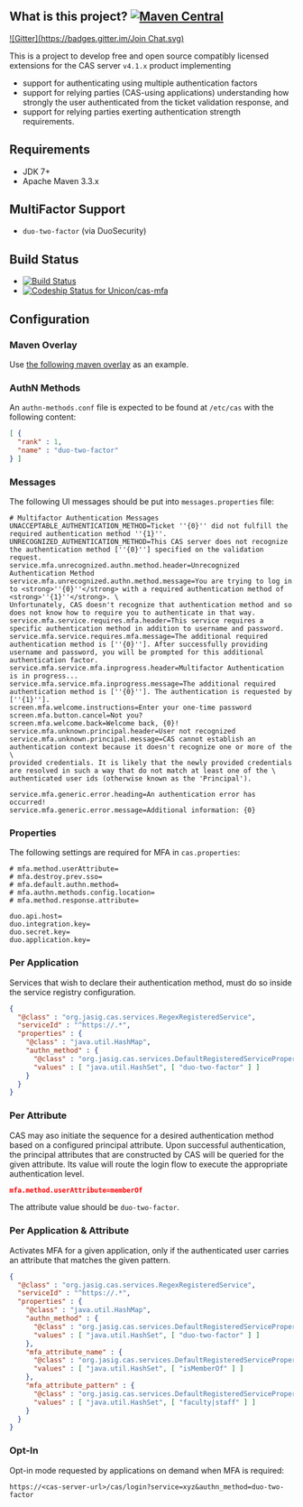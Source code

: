 ## What is this project?  [![Maven Central](https://maven-badges.herokuapp.com/maven-central/net.unicon/cas-mfa/badge.svg?style=flat)](https://maven-badges.herokuapp.com/maven-central/net.unicon/cas-mfa)

[![Gitter](https://badges.gitter.im/Join Chat.svg)](https://gitter.im/Unicon/cas-mfa?utm_source=badge&utm_medium=badge&utm_campaign=pr-badge&utm_content=badge)

This is a project to develop free and open source compatibly licensed extensions for the CAS server `v4.1.x` product implementing

* support for authenticating using multiple authentication factors
* support for relying parties (CAS-using applications) understanding how strongly the user authenticated from the 
ticket validation response, and
* support for relying parties exerting authentication strength requirements.

## Requirements
* JDK 7+
* Apache Maven 3.3.x

## MultiFactor Support
* `duo-two-factor` (via DuoSecurity)

## Build Status
* [![Build Status](https://secure.travis-ci.org/Unicon/cas-mfa.png)](http://travis-ci.org/Unicon/cas-mfa)
* [ ![Codeship Status for Unicon/cas-mfa](https://www.codeship.io/projects/0bbd72d0-b74c-0130-d193-1eff452fc99e/status?branch=master)](https://www.codeship.io/projects/4315)


## Configuration

### Maven Overlay
Use [the following maven overlay](https://github.com/Unicon/cas-mfa/blob/master/cas-mfa-overlay/pom.xml) as an example.

### AuthN Methods
An `authn-methods.conf` file is expected to be found at `/etc/cas` with the following content:

```json
[ {
  "rank" : 1,
  "name" : "duo-two-factor"
} ]

```

### Messages
The following UI messages should be put into `messages.properties` file:

```properties
# Multifactor Authentication Messages
UNACCEPTABLE_AUTHENTICATION_METHOD=Ticket ''{0}'' did not fulfill the required authentication method ''{1}''.
UNRECOGNIZED_AUTHENTICATION_METHOD=This CAS server does not recognize the authentication method [''{0}''] specified on the validation request.
service.mfa.unrecognized.authn.method.header=Unrecognized Authentication Method
service.mfa.unrecognized.authn.method.message=You are trying to log in to <strong>''{0}''</strong> with a required authentication method of <strong>''{1}''</strong>. \
Unfortunately, CAS doesn't recognize that authentication method and so does not know how to require you to authenticate in that way.
service.mfa.service.requires.mfa.header=This service requires a specific authentication method in addition to username and password.
service.mfa.service.requires.mfa.message=The additional required authentication method is [''{0}'']. After successfully providing username and password, you will be prompted for this additional authentication factor.
service.mfa.service.mfa.inprogress.header=Multifactor Authentication is in progress...
service.mfa.service.mfa.inprogress.message=The additional required authentication method is [''{0}'']. The authentication is requested by [''{1}''].
screen.mfa.welcome.instructions=Enter your one-time password
screen.mfa.button.cancel=Not you?
screen.mfa.welcome.back=Welcome back, {0}!
service.mfa.unknown.principal.header=User not recognized
service.mfa.unknown.principal.message=CAS cannot establish an authentication context because it doesn't recognize one or more of the \
provided credentials. It is likely that the newly provided credentials are resolved in such a way that do not match at least one of the \
authenticated user ids (otherwise known as the 'Principal').

service.mfa.generic.error.heading=An authentication error has occurred!
service.mfa.generic.error.message=Additional information: {0}
```

### Properties
The following settings are required for MFA in `cas.properties`:

```properties
# mfa.method.userAttribute=
# mfa.destroy.prev.sso=
# mfa.default.authn.method=
# mfa.authn.methods.config.location=
# mfa.method.response.attribute=

duo.api.host=
duo.integration.key=
duo.secret.key=
duo.application.key=
```

### Per Application
Services that wish to declare their authentication method, must do so inside 
the service registry configuration. 

```json
{
  "@class" : "org.jasig.cas.services.RegexRegisteredService",
  "serviceId" : "^https://.*",
  "properties" : {
    "@class" : "java.util.HashMap",
    "authn_method" : {
      "@class" : "org.jasig.cas.services.DefaultRegisteredServiceProperty",
      "values" : [ "java.util.HashSet", [ "duo-two-factor" ] ]
    }
  }
}

```
### Per Attribute

CAS may aso initiate the sequence for a desired authentication method based on a configured principal attribute. Upon successful 
authentication, the principal attributes that are constructed by CAS will be queried for the given attribute. 
Its value will route the login flow to execute the appropriate authentication level.

```json
mfa.method.userAttribute=memberOf
```

The attribute value should be `duo-two-factor`.

### Per Application & Attribute
Activates MFA for a given application, only if the authenticated user carries
an attribute that matches the given pattern.

```json
{
  "@class" : "org.jasig.cas.services.RegexRegisteredService",
  "serviceId" : "^https://.*",
  "properties" : {
    "@class" : "java.util.HashMap",
    "authn_method" : {
      "@class" : "org.jasig.cas.services.DefaultRegisteredServiceProperty",
      "values" : [ "java.util.HashSet", [ "duo-two-factor" ] ]
    },
    "mfa_attribute_name" : {
      "@class" : "org.jasig.cas.services.DefaultRegisteredServiceProperty",
      "values" : [ "java.util.HashSet", [ "isMemberOf" ] ]
    },
    "mfa_attribute_pattern" : {
      "@class" : "org.jasig.cas.services.DefaultRegisteredServiceProperty",
      "values" : [ "java.util.HashSet", [ "faculty|staff" ] ]
    }
  }
}

```

### Opt-In
Opt-in mode requested by applications on demand when MFA is required:

```
https://<cas-server-url>/cas/login?service=xyz&authn_method=duo-two-factor
```